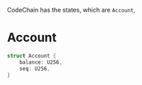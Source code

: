 CodeChain has the states, which are `Account`,

# Account

```rust
struct Account {
    balance: U256,
    seq: U256,
}
```